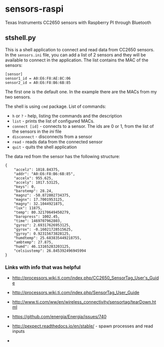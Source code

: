 # sensors-raspi
Texas Instruments CC2650 sensors with Raspberry PI through Bluetooth

## stshell.py
This is a shell application to connect and read data from CC2650 sensors.
In the `sensors.ini` file, you can add a list of 2 sensors and they will be available to connect in the application. The list contains the MAC of the sensors:
```
[sensor]
sensor1_id = A0:E6:F8:AE:8C:06
sensor2_id = A0:E6:F8:B6:6B:85
```
The first one is the default one. In the example there are the MACs from my two sensors.

The shell is using `cmd` package.
List of commands:
- `h` or `?` - help, listing the commands and the description
- `list` - prints the list of configured MACs.
- `connect [id]` - connects to a sensor. The ids are 0 or 1, from the list of the sensors in the _ini_ file
- `disconnect` - disconnects from a sensor
- `read` - reads data from the connected sensor
- `quit` - quits the shell application

The data red from the sensor has the following structure:
```
{
	"accelz": 1018.84375, 
	"addr": "A0:E6:F8:B6:6B:85", 
	"accelx": 955.625, 
	"accely": 1017.53125, 
	"keys": 0, 
	"barotemp": 28.24, 
	"magnz": -50.872802734375, 
	"magnx": 17.7001953125, 
	"magny": 32.1044921875, 
	"lux": 11875, 
	"temp": 80.32170649450279, 
	"baropress": 1002.45, 
	"time": 1469707962803, 
	"gyroz": 2.69317626953125, 
	"gyrox": -0.16021728515625, 
	"gyroy": 0.92315673828125, 
	"humdtemp": 25.683835449218755, 
	"ambtemp": 27.875, 
	"humd": 46.13165283203125, 
	"celsiustemp": 26.845392496945994
}
```

### Links with info that was helpful
- http://processors.wiki.ti.com/index.php/CC2650_SensorTag_User's_Guide
- http://processors.wiki.ti.com/index.php/SensorTag_User_Guide
- http://www.ti.com/ww/en/wireless_connectivity/sensortag/tearDown.html
- https://github.com/energia/Energia/issues/740

- http://pexpect.readthedocs.io/en/stable/ - spawn processes and read inputs
- 
